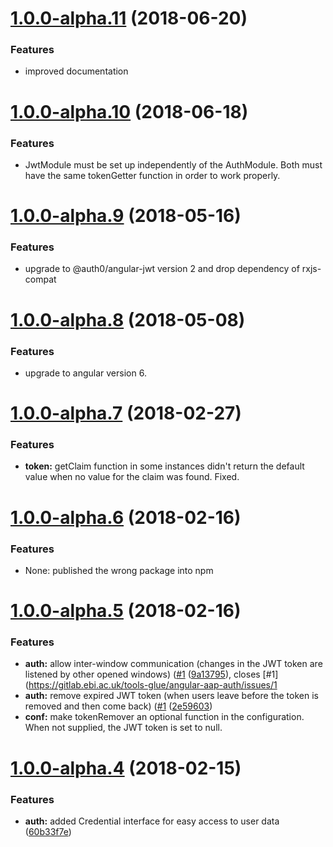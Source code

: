 <a name="1.0.0-alpha.11"></a>
# [1.0.0-alpha.11](https://gitlab.ebi.ac.uk/tools-glue/angular-aap-auth/compare/1.0.0-alpha.10...1.0.0-alpha.11) (2018-06-20)

### Features
* improved documentation

<a name="1.0.0-alpha.10"></a>
# [1.0.0-alpha.10](https://gitlab.ebi.ac.uk/tools-glue/angular-aap-auth/compare/1.0.0-alpha.9...1.0.0-alpha.10) (2018-06-18)

### Features
* JwtModule must be set up independently of the AuthModule. Both must have the
  same tokenGetter function in order to work properly.

<a name="1.0.0-alpha.9"></a>
# [1.0.0-alpha.9](https://gitlab.ebi.ac.uk/tools-glue/angular-aap-auth/compare/1.0.0-alpha.8...1.0.0-alpha.9) (2018-05-16)

### Features
* upgrade to @auth0/angular-jwt version 2 and drop dependency of rxjs-compat

<a name="1.0.0-alpha.8"></a>
# [1.0.0-alpha.8](https://gitlab.ebi.ac.uk/tools-glue/angular-aap-auth/compare/1.0.0-alpha.7...1.0.0-alpha.8) (2018-05-08)

### Features
* upgrade to angular version 6.

<a name="1.0.0-alpha.7"></a>
# [1.0.0-alpha.7](https://gitlab.ebi.ac.uk/tools-glue/angular-aap-auth/compare/1.0.0-alpha.6...1.0.0-alpha.7) (2018-02-27)

### Features
* **token:** getClaim function in some instances didn't return the default value
    when no value for the claim was found. Fixed.

<a name="1.0.0-alpha.6"></a>
# [1.0.0-alpha.6](https://gitlab.ebi.ac.uk/tools-glue/angular-aap-auth/compare/1.0.0-alpha.5...1.0.0-alpha.6) (2018-02-16)

### Features
* None: published the wrong package into npm

<a name="1.0.0-alpha.5"></a>
# [1.0.0-alpha.5](https://gitlab.ebi.ac.uk/tools-glue/angular-aap-auth/compare/1.0.0-alpha.4...1.0.0-alpha.5) (2018-02-16)

### Features

* **auth:** allow inter-window communication (changes in the JWT token are listened by other opened windows) ([#1](https://gitlab.ebi.ac.uk/tools-glue/angular-aap-auth/issues/1) ([9a13795](https://gitlab.ebi.ac.uk/tools-glue/angular-aap-auth/commit/9a13795)), closes [#1](https://gitlab.ebi.ac.uk/tools-glue/angular-aap-auth/issues/1
* **auth:** remove expired JWT token (when users leave before the token is removed and then come back) ([#1](https://gitlab.ebi.ac.uk/tools-glue/angular-aap-auth/issues/1) ([2e59603](https://gitlab.ebi.ac.uk/tools-glue/angular-aap-auth/commit/2e59603))
* **conf:** make tokenRemover an optional function in the configuration. When
    not supplied, the JWT token is set to null.


<a name="1.0.0-alpha.4"></a>
# [1.0.0-alpha.4](https://gitlab.ebi.ac.uk/tools-glue/angular-aap-auth/compare/1.0.0-alpha.3...1.0.0-alpha.4) (2018-02-15)

### Features

* **auth:** added Credential interface for easy access to user data ([60b33f7e](https://gitlab.ebi.ac.uk/tools-glue/angular-aap-auth/commit/60b33f7e))

